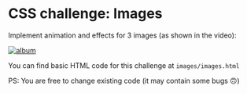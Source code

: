 CSS challenge: Images
=======================

Implement animation and effects for 3 images (as shown in the video):

[![album](https://user-images.githubusercontent.com/5278175/35223937-4ed22802-ff94-11e7-9097-fa132b077193.png)](https://www.youtube.com/watch?v=B2ej8aYNO4M)

You can find basic HTML code for this challenge at `images/images.html`

PS: You are free to change existing code (it may contain some bugs 🙃)
